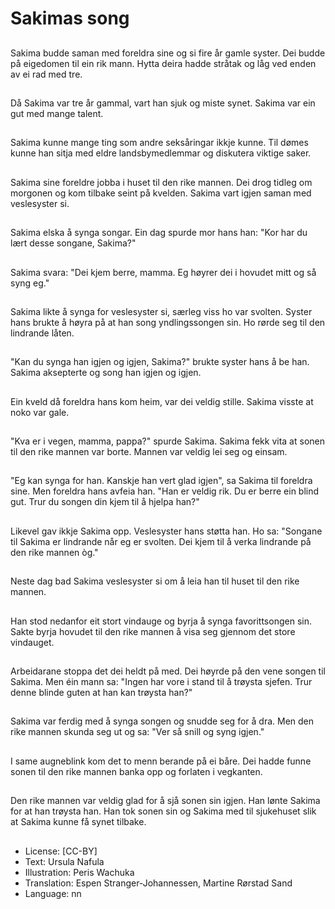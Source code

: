# Sakimas song

##
Sakima budde saman med foreldra sine og si fire år gamle syster. Dei budde på eigedomen til ein rik mann. Hytta deira hadde stråtak og låg ved enden av ei rad med tre.

##
Då Sakima var tre år gammal, vart han sjuk og miste synet. Sakima var ein gut med mange talent.

##
Sakima kunne mange ting som andre seksåringar ikkje kunne. Til dømes kunne han sitja med eldre landsbymedlemmar og diskutera viktige saker.

##
Sakima sine foreldre jobba i huset til den rike mannen. Dei drog tidleg om morgonen og kom tilbake seint på kvelden. Sakima vart igjen saman med veslesyster si.

##
Sakima elska å synga songar. Ein dag spurde mor hans han: "Kor har du lært desse songane, Sakima?"

##
Sakima svara: "Dei kjem berre, mamma. Eg høyrer dei i hovudet mitt og så syng eg."

##
Sakima likte å synga for veslesyster si, særleg viss ho var svolten. Syster hans brukte å høyra på at han song yndlingssongen sin. Ho rørde seg til den lindrande låten.

##
"Kan du synga han igjen og igjen, Sakima?" brukte syster hans å be han. Sakima aksepterte og song han igjen og igjen.

##
Ein kveld då foreldra hans kom heim, var dei veldig stille. Sakima visste at noko var gale.

##
"Kva er i vegen, mamma, pappa?" spurde Sakima. Sakima fekk vita at sonen til den rike mannen var borte. Mannen var veldig lei seg og einsam.

##
"Eg kan synga for han. Kanskje han vert glad igjen", sa Sakima til foreldra sine. Men foreldra hans avfeia han. "Han er veldig rik. Du er berre ein blind gut. Trur du songen din kjem til å hjelpa han?"

##
Likevel gav ikkje Sakima opp. Veslesyster hans støtta han. Ho sa: "Songane til Sakima er lindrande når eg er svolten. Dei kjem til å verka lindrande på den rike mannen òg."

##
Neste dag bad Sakima veslesyster si om å leia han til huset til den rike mannen.

##
Han stod nedanfor eit stort vindauge og byrja å synga favorittsongen sin. Sakte byrja hovudet til den rike mannen å visa seg gjennom det store vindauget.

##
Arbeidarane stoppa det dei heldt på med. Dei høyrde på den vene songen til Sakima. Men éin mann sa: "Ingen har vore i stand til å trøysta sjefen. Trur denne blinde guten at han kan trøysta han?"

##
Sakima var ferdig med å synga songen og snudde seg for å dra. Men den rike mannen skunda seg ut og sa: "Ver så snill og syng igjen."

##
I same augneblink kom det to menn berande på ei båre. Dei hadde funne sonen til den rike mannen banka opp og forlaten i vegkanten.

##
Den rike mannen var veldig glad for å sjå sonen sin igjen. Han lønte Sakima for at han trøysta han. Han tok sonen sin og Sakima med til sjukehuset slik at Sakima kunne få synet tilbake.

##
* License: [CC-BY]
* Text: Ursula Nafula
* Illustration: Peris Wachuka
* Translation: Espen Stranger-Johannessen, Martine Rørstad Sand
* Language: nn
